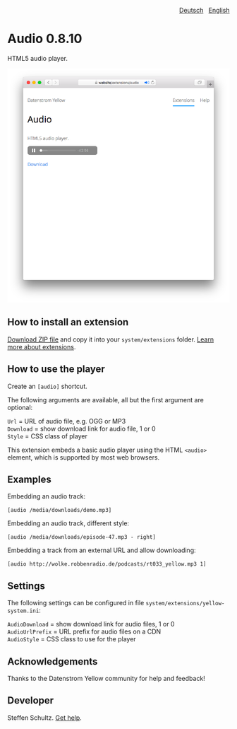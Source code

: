 <p align="right"><a href="README-de.md">Deutsch</a> &nbsp; <a href="README.md">English</a></p>

# Audio 0.8.10

HTML5 audio player.

<p align="center"><img src="SCREENSHOT.png" alt="Screenshot"></p>

## How to install an extension

[Download ZIP file](https://github.com/schulle4u/yellow-extensions-schulle4u/raw/main/downloads/audio.zip) and copy it into your `system/extensions` folder. [Learn more about extensions](https://github.com/annaesvensson/yellow-update).

## How to use the player

Create an `[audio]` shortcut.
 
The following arguments are available, all but the first argument are optional:

`Url` = URL of audio file, e.g. OGG or MP3  
`Download` = show download link for audio file, 1 or 0  
`Style` = CSS class of player 

This extension embeds a basic audio player using the HTML `<audio>` element, which is supported by most web browsers. 

## Examples

Embedding an audio track:

    [audio /media/downloads/demo.mp3]

Embedding an audio track, different style:

    [audio /media/downloads/episode-47.mp3 - right]

Embedding a track from an external URL and allow downloading:

    [audio http://wolke.robbenradio.de/podcasts/rt033_yellow.mp3 1]

## Settings

The following settings can be configured in file `system/extensions/yellow-system.ini`: 

`AudioDownload` = show download link for audio files, 1 or 0  
`AudioUrlPrefix` = URL prefix for audio files on a CDN  
`AudioStyle` = CSS class to use for the player  

## Acknowledgements

Thanks to the Datenstrom Yellow community for help and feedback!

## Developer

Steffen Schultz. [Get help](https://datenstrom.se/yellow/help/).
